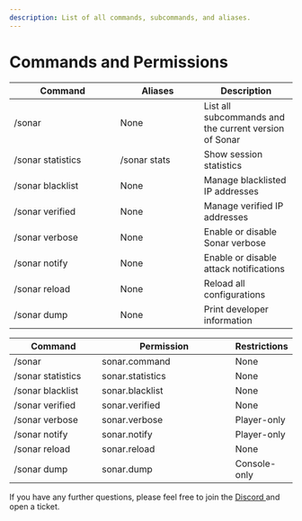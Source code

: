```yaml
---
description: List of all commands, subcommands, and aliases.
---
```


# Commands and Permissions

<table><thead><tr><th width="173.33333333333331">Command</th><th width="133">Aliases</th><th>Description</th></tr></thead><tbody><tr><td>/sonar</td><td>None</td><td>List all subcommands and the current version of Sonar</td></tr><tr><td>/sonar statistics</td><td>/sonar stats</td><td>Show session statistics</td></tr><tr><td>/sonar blacklist</td><td>None</td><td>Manage blacklisted IP addresses</td></tr><tr><td>/sonar verified</td><td>None</td><td>Manage verified IP addresses</td></tr><tr><td>/sonar verbose</td><td>None</td><td>Enable or disable Sonar verbose</td></tr><tr><td>/sonar notify</td><td>None</td><td>Enable or disable attack notifications</td></tr><tr><td>/sonar reload</td><td>None</td><td>Reload all configurations</td></tr><tr><td>/sonar dump</td><td>None</td><td>Print developer information</td></tr></tbody></table>

<table><thead><tr><th width="173">Command</th><th width="275">Permission</th><th>Restrictions</th></tr></thead><tbody><tr><td>/sonar</td><td>sonar.command</td><td>None</td></tr><tr><td>/sonar statistics</td><td>sonar.statistics</td><td>None</td></tr><tr><td>/sonar blacklist</td><td>sonar.blacklist</td><td>None</td></tr><tr><td>/sonar verified</td><td>sonar.verified</td><td>None</td></tr><tr><td>/sonar verbose</td><td>sonar.verbose</td><td>Player-only</td></tr><tr><td>/sonar notify</td><td>sonar.notify</td><td>Player-only</td></tr><tr><td>/sonar reload</td><td>sonar.reload</td><td>None</td></tr><tr><td>/sonar dump</td><td>sonar.dump</td><td>Console-only</td></tr></tbody></table>

If you have any further questions, please feel free to join the [Discord ](https://jonesdev.xyz/discord)and open a ticket.
